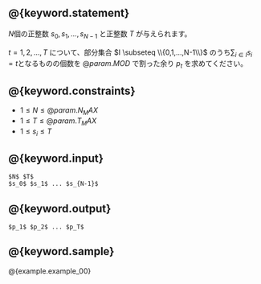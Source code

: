 ## @{keyword.statement}

$N$個の正整数 $s_0,s_1,\ldots,s_{N-1}$ と正整数 $T$ が与えられます。

$t=1,2,...,T$ について、部分集合 $I \subseteq \\{0,1,...,N-1\\}$ のうち$\sum_{i \in I} s_i=t$となるものの個数を $@{param.MOD}$ で割った余り $p_t$ を求めてください。


## @{keyword.constraints}

- $1 \leq N \leq @{param.N_MAX}$
- $1 \leq T \leq @{param.T_MAX}$
- $1 \leq s_i \leq T$

## @{keyword.input}

```
$N$ $T$
$s_0$ $s_1$ ... $s_{N-1}$
```

## @{keyword.output}
```
$p_1$ $p_2$ ... $p_T$
```

## @{keyword.sample}

@{example.example_00}
